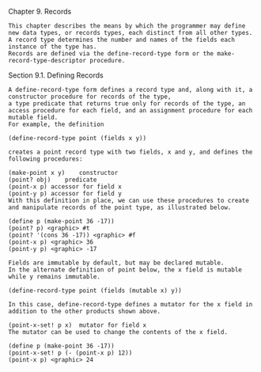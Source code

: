 Chapter 9. Records

    This chapter describes the means by which the programmer may define new data types, or records types, each distinct from all other types. 
    A record type determines the number and names of the fields each instance of the type has. 
    Records are defined via the define-record-type form or the make-record-type-descriptor procedure.

  Section 9.1. Defining Records

    A define-record-type form defines a record type and, along with it, a constructor procedure for records of the type, 
    a type predicate that returns true only for records of the type, an access procedure for each field, and an assignment procedure for each mutable field. 
    For example, the definition

    (define-record-type point (fields x y))

    creates a point record type with two fields, x and y, and defines the following procedures:

    (make-point x y)	constructor
    (point? obj)	predicate
    (point-x p)	accessor for field x
    (point-y p)	accessor for field y
    With this definition in place, we can use these procedures to create and manipulate records of the point type, as illustrated below.

    (define p (make-point 36 -17))
    (point? p) <graphic> #t
    (point? '(cons 36 -17)) <graphic> #f
    (point-x p) <graphic> 36
    (point-y p) <graphic> -17

    Fields are immutable by default, but may be declared mutable. 
    In the alternate definition of point below, the x field is mutable while y remains immutable.

    (define-record-type point (fields (mutable x) y))

    In this case, define-record-type defines a mutator for the x field in addition to the other products shown above.

    (point-x-set! p x)	mutator for field x
    The mutator can be used to change the contents of the x field.

    (define p (make-point 36 -17))
    (point-x-set! p (- (point-x p) 12))
    (point-x p) <graphic> 24


